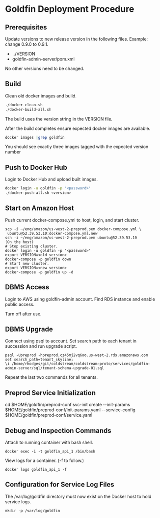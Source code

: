 # Goldfin Deployment Procedure

## Prerequisites

Update versions to new release version in the following files.  Example: 
change 0.9.0 to 0.9.1. 

* ../VERSION
* goldfin-admin-server/pom.xml

No other versions need to be changed. 

## Build

Clean old docker images and build. 
```bash
./docker-clean.sh
./docker-build-all.sh
```
The build uses the version string in the VERSION file. 

After the build completes ensure expected docker images are available. 
```bash
docker images |grep goldfin
```
You should see exactly three images tagged with the expected version number

## Push to Docker Hub

Login to Docker Hub and upload built images. 
```bash
docker login -u goldfin -p '<password>'
./docker-push-all.sh <version>
```

## Start on Amazon Host

Push current docker-compose.yml to host, login, and start cluster.

```
scp -i ~/eng/amazon/us-west-2-preprod.pem docker-compose.yml \
 ubuntu@52.39.53.10:docker-compose.yml.new
ssh -i ~/eng/amazon/us-west-2-preprod.pem ubuntu@52.39.53.10
(On the host)
# Stop existing cluster.
docker login -u goldfin -p '<password>'
export VERSION=<old version>
docker-compose -p goldfin down
# Start new cluster.  
export VERSION=<new version>
docker-compose -p goldfin up -d
```

## DBMS Access

Login to AWS using goldfin-admin account.  Find RDS instance and 
enable public access. 

Turn off after use. 

## DBMS Upgrade

Connect using psql to account.  Set search path to each tenant in succession
and run upgrade script. 

```
psql -Upreprod -hpreprod.cz45mj2vq6oo.us-west-2.rds.amazonaws.com
set search_path=tenant_skyline;
\i /home/rhodges/git/coldstream/coldstream-proto/services/goldfin-admin-server/sql/tenant-schema-upgrade-01.sql
```
Repeat the last two commands for all tenants. 

## Preprod Service Initialization

cd $HOME/goldfin/preprod-conf
svc-init create --init-params $HOME/goldfin/preprod-conf/init-params.yaml --service-config $HOME/goldfin/preprod-conf/service.yaml 

## Debug and Inspection Commands

Attach to running container with bash shell.
```
docker exec -i -t goldfin_api_1 /bin/bash
```

View logs for a container. (-f to follow.)
```
docker logs goldfin_api_1 -f
```

## Configuration for Service Log Files

The /var/log/goldfin directory must now exist on the Docker host to hold 
service logs.
```shell
mkdir -p /var/log/goldfin
```


